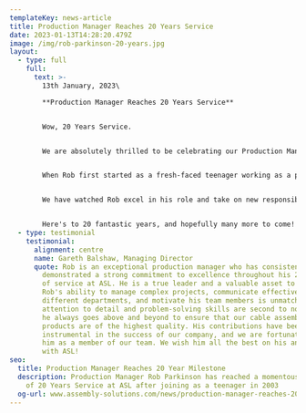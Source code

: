 ```yaml
---
templateKey: news-article
title: Production Manager Reaches 20 Years Service
date: 2023-01-13T14:28:20.479Z
image: /img/rob-parkinson-20-years.jpg
layout:
  - type: full
    full:
      text: >-
        13th January, 2023\

        **Production Manager Reaches 20 Years Service**


        Wow, 20 Years Service.


        We are absolutely thrilled to be celebrating our Production Manager **Rob Parkinson** for achieving a mind-blowing milestone of 20 Years Service at ASL.


        When Rob first started as a fresh-faced teenager working as a production operator, little did we know, one day he would become a senior manager running our multi-million pound [cable assembly department](www.assembly-solutions.com/cable-assembly).


        We have watched Rob excel in his role and take on new responsibilities with confidence and determination. He has always been a great team player and has never hesitated to roll up his sleeves and get his hands dirty to get the job done. Rob has been fundamental in the growth of the business and has played a key role to generate sales which is currently at a record £7million per annum!


        Here's to 20 fantastic years, and hopefully many more to come!
  - type: testimonial
    testimonial:
      alignment: centre
      name: Gareth Balshaw, Managing Director
      quote: Rob is an exceptional production manager who has consistently
        demonstrated a strong commitment to excellence throughout his 20 years
        of service at ASL. He is a true leader and a valuable asset to our team.
        Rob's ability to manage complex projects, communicate effectively with
        different departments, and motivate his team members is unmatched. His
        attention to detail and problem-solving skills are second to none, and
        he always goes above and beyond to ensure that our cable assembly
        products are of the highest quality. His contributions have been
        instrumental in the success of our company, and we are fortunate to have
        him as a member of our team. We wish him all the best on his anniversary
        with ASL!
seo:
  title: Production Manager Reaches 20 Year Milestone
  description: Production Manager Rob Parkinson has reached a momentous milestone
    of 20 Years Service at ASL after joining as a teenager in 2003
  og-url: www.assembly-solutions.com/news/production-manager-reaches-20-years-service
---
```

